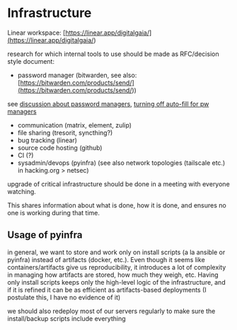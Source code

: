 # Infrastructure

Linear workspace: [https://linear.app/digitalgaia/](<https://linear.app/digitalgaia/>)

research for which internal tools to use should be made as RFC/decision style document:

- password manager (bitwarden, see also: [https://bitwarden.com/products/send/](<https://bitwarden.com/products/send/>))<br>

see [discussion about password managers](<https://www.reddit.com/r/crypto/comments/nt7g1u/password_managers/>), [turning off auto-fill for pw managers](<https://reddit.com/r/netsec/comments/ommw21/you_should_turn_off_autofill_in_your_password/>)
- communication (matrix, element, zulip)
- file sharing (tresorit, syncthing?)
- bug tracking (linear)
- source code hosting (github)
- CI (?)
- sysadmin/devops (pyinfra) (see also network topologies (tailscale etc.) in hacking.org > netsec)

<!-- -->

upgrade of critical infrastructure should be done in a meeting with everyone watching.<br>

This shares information about what is done, how it is done, and ensures no one is working during that time.


## Usage of pyinfra

in general, we want to store and work only on install scripts (a la ansible or pyinfra) instead of artifacts (docker, etc.). Even though it seems like containers/artifacts give us reproducibility, it introduces a lot of complexity in managing how artifacts are stored, how much they weigh, etc. Having only install scripts keeps only the high-level logic of the infrastructure, and if it is refined it can be as efficient as artifacts-based deployments (I postulate this, I have no evidence of it)

we should also redeploy most of our servers regularly to make sure the install/backup scripts include everything
